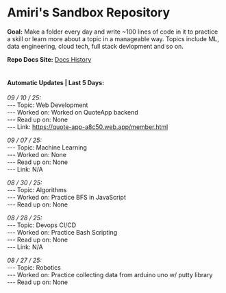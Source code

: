 # Amiri's Sandbox Repository

**Goal:** Make a folder every day and write ~100 lines of code in it to practice a skill or learn more about a topic in a manageable way. Topics include ML, data engineering, cloud tech, full stack devlopment and so on. <br> 

 **Repo Docs Site:** [Docs History](https://amirihayes.github.io/sandbox/) <br><br> 

#### Automatic Updates | Last 5 Days: 

<em>09 / 10 / 25: </em>  
---  Topic: Web Development  
---  Worked on: Worked on QuoteApp backend  
---  Read up on: None  
---  Link: https://quote-app-a8c50.web.app/member.html  

<em>09 / 07 / 25: </em>  
---  Topic: Machine Learning  
---  Worked on: None  
---  Read up on: None  
---  Link: N/A  

<em>08 / 30 / 25: </em>  
---  Topic: Algorithms  
---  Worked on: Practice BFS in JavaScript  
---  Read up on: None  

<em>08 / 28 / 25: </em>  
---  Topic: Devops CI/CD  
---  Worked on: Practice Bash Scripting  
---  Read up on: None  
---  Link: N/A  

<em>08 / 27 / 25: </em>  
---  Topic: Robotics  
---  Worked on: Practice collecting data from arduino uno w/ putty library  
---  Read up on: None  

